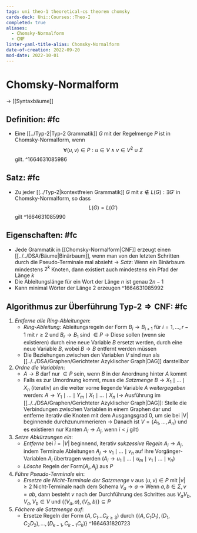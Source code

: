 ```yaml
---
tags: uni theo-1 theoretical-cs theorem chomsky
cards-deck: Uni::Courses::Theo-I
completed: true
aliases:
  - Chomsky-Normalform
  - CNF
linter-yaml-title-alias: Chomsky-Normalform
date-of-creation: 2022-09-20
mod-date: 2022-10-01
---
```


# Chomsky-Normalform
→ [[Syntaxbäume]]

## Definition: #fc
- Eine [[../Typ-2|Typ-2 Grammatik]] $G$ mit der Regelmenge $P$ ist in Chomsky-Normalform, wenn $$\forall(u,v)\in P:u\in V\wedge v\in V^2\cup\Sigma$$ gilt.
^1664631085986

## Satz: #fc
- Zu jeder [[../Typ-2|kontextfreien Grammatik]] $G$ mit $\varepsilon\notin L(G):\exists G'$ in Chomsky-Normalform, so dass $$L(G)=L(G')$$ gilt
^1664631085990

## Eigenschaften: #fc
- Jede Grammatik in [[Chomsky-Normalform|CNF]] erzeugt einen [[../../DSA/Bäume|Binärbaum]], wenn man von den letzten Schritten durch die Pseudo-Terminale mal absieht
	→ *Satz*: Wenn ein Binärbaum mindestens $2^k$ Knoten, dann existiert auch mindestens ein Pfad der Länge $k$
- Die Ableitungslänge für ein Wort der Länge $n$ ist genau $2n-1$
- Kann minimal Wörter der Länge 2 erzeugen
^1664631085992

## Algorithmus zur Überführung $\text{Typ-2}\Rightarrow\text{CNF}$: #fc
1. *Entferne alle Ring-Ableitungen*:
	 - *Ring-Ableitung*: Ableitungsregeln der Form $B_i\rightarrow B_{i+1}$ für $i=1,\dots,r-1$ mit $r\geq2$ und $B_r\rightarrow B_1$ sind $\in P$
		 → Diese sollen (wenn sie existieren) durch eine neue Variable $B$ ersetzt werden, durch eine neue Variable $B$, wobei $B\rightarrow B$ entfernt werden müssen
	 - Die Beziehungen zwischen den Variablen $V$ sind nun als [[../../DSA/Graphen/Gerichteter Azyklischer Graph|DAG]] darstellbar
2. *Ordne die Variablen*:
	- $A\rightarrow B$ darf nur $\in P$ sein, wenn $B$ in der Anordnung hinter $A$ kommt
	- Falls es zur Umordnung kommt, muss die *Satzmenge* $B\rightarrow X_1\mid\dots\mid X_n$ (iterativ) an die weiter vorne liegende Variable $A$ *weitergegeben* werden: $A\rightarrow Y_1\mid\dots\mid Y_m\mid X_1\mid\dots\mid X_n$
	 (→ Ausführung im [[../../DSA/Graphen/Gerichteter Azyklischer Graph|DAG]]: Stelle die Verbindungen zwischen Variablen in einem Graphen dar und entferne iterativ die Knoten mit dem Ausgangsgrad 0, um sie bei |V| beginnende durchzunummerieren
	→ Danach ist $V=\{A_1,\dots,A_n\}$ und es existieren nur Kanten $A_i\rightarrow A_j,$ wenn $i<j$ gilt)
3. *Setze Abkürzungen ein*:
	- *Entferne* bei $i=|V|$ beginnend, iterativ *sukzessive Regeln* $A_i\rightarrow A_j$, indem Terminale Ableitungen $A_j\rightarrow v_1\mid\dots\mid v_n$ auf ihre Vorgänger-Variablen $A_i$ übertragen werden ($A_i\rightarrow u_1\mid\dots\mid u_m\mid v_1\mid\dots\mid v_n$)
	- *Lösche* Regeln der Form$(A_i,A_j)$ aus $P$
4. *Führe Pseudo-Terminale* ein:
	- *Ersetze die Nicht-Terminale der Satzmenge* $v$ aus $(u,v)\in P$ mit $|v|\geq2$ Nicht-Terminale nach dem Schema $V_a\rightarrow a$
	→ Wenn $a,b\in\Sigma,v=ab,$ dann besteht $v$ nach der Durchführung des Schrittes aus $V_aV_b,$ $V_a,V_b\in V$ und $\{(V_a,a),(V_b,b)\}\subseteq P$
5. *Fächere die Satzmenge auf*:
	- Ersetze Regeln der Form $(A,C_1\dots C_{k\geq3})$ durch $\{(A,C_1D_1),(D_1,C_2D_2),\dots,(D_{k-1},C_{k-1}C_k)\}$
^1664631820723
